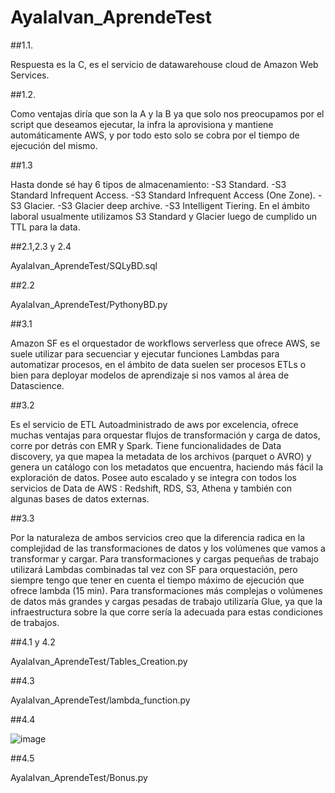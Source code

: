 # AyalaIvan_AprendeTest

##1.1.

Respuesta es la C, es el servicio de datawarehouse cloud de Amazon Web Services.

##1.2.

Como ventajas diría que son la A y la B ya que solo nos preocupamos por el script que
deseamos ejecutar, la infra la aprovisiona y mantiene automáticamente AWS, y por todo esto
solo se cobra por el tiempo de ejecución del mismo.

##1.3

Hasta donde sé hay 6 tipos de almacenamiento:
-S3 Standard.
-S3 Standard Infrequent Access.
-S3 Standard Infrequent Access (One Zone).
-S3 Glacier.
-S3 Glacier deep archive.
-S3 Intelligent Tiering.
En el ámbito laboral usualmente utilizamos S3 Standard y Glacier luego de cumplido un TTL
para la data.

##2.1,2.3 y 2.4
  
  AyalaIvan_AprendeTest/SQLyBD.sql
  
##2.2
  
  AyalaIvan_AprendeTest/PythonyBD.py
  
##3.1

Amazon SF es el orquestador de workflows serverless que ofrece AWS,
se suele utilizar para secuenciar y ejecutar funciones Lambdas para
automatizar procesos, en el ámbito de data suelen ser procesos ETLs o
bien para deployar modelos de aprendizaje si nos vamos al área de
Datascience.

##3.2

Es el servicio de ETL Autoadministrado de aws por excelencia, ofrece
muchas ventajas para orquestar flujos de transformación y carga de
datos, corre por detrás con EMR y Spark.
Tiene funcionalidades de Data discovery, ya que mapea la metadata de
los archivos (parquet o AVRO) y genera un catálogo con los metadatos
que encuentra, haciendo más fácil la exploración de datos.
Posee auto escalado y se integra con todos los servicios de Data de
AWS : Redshift, RDS, S3, Athena y también con algunas bases de datos
externas.

##3.3

Por la naturaleza de ambos servicios creo que la diferencia radica en
la complejidad de las transformaciones de datos y los volúmenes que
vamos a transformar y cargar.
Para transformaciones y cargas pequeñas de trabajo utilizará Lambdas
combinadas tal vez con SF para orquestación, pero siempre tengo que
tener en cuenta el tiempo máximo de ejecución que ofrece lambda (15
min). Para transformaciones más complejas o volúmenes de datos más
grandes y cargas pesadas de trabajo utilizaría Glue, ya que la
infraestructura sobre la que corre sería la adecuada para estas
condiciones de trabajos.

##4.1 y 4.2
  
  AyalaIvan_AprendeTest/Tables_Creation.py
  
##4.3
  
  AyalaIvan_AprendeTest/lambda_function.py
  
##4.4
  
  ![image](https://github.com/ifayala/AyalaIvan_AprendeTest/assets/51173725/aeb32f5d-ff86-484d-990d-ad89559e251f)
  
##4.5
  
  AyalaIvan_AprendeTest/Bonus.py
